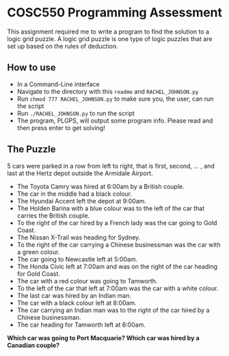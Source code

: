 # COSC550 Programming Assessment

This assignment required me to write a program to find the solution to a logic grid puzzle. A logic grid puzzle is one type of logic puzzles that are set up based on the rules of deduction.

## How to use
- In a Command-Line interface
- Navigate to the directory with this `readme` and `RACHEL_JOHNSON.py`
- Run `chmod 777 RACHEL_JOHNSON.py` to make sure you, the user, can run the script
- Run `./RACHEL_JOHNSON.py` to run the script
- The program, PLGPS, will output some program info. Please read and then press enter to get solving!

## The Puzzle
5 cars were parked in a row from left to right, that is first, second, ... , and last at the Hertz depot outside the Armidale Airport.

- The Toyota Camry was hired at 6:00am by a British couple.
- The car in the middle had a black colour.
- The Hyundai Accent left the depot at 9:00am.
- The Holden Barina with a blue colour was to the left of the car that carries the British couple.
- To the right of the car hired by a French lady was the car going to Gold Coast.
- The Nissan X-Trail was heading for Sydney.
- To the right of the car carrying a Chinese businessman was the car with a green colour.
- The car going to Newcastle left at 5:00am.
- The Honda Civic left at 7:00am and was on the right of the car heading for Gold Coast.
- The car with a red colour was going to Tamworth.
- To the left of the car that left at 7:00am was the car with a white colour.
- The last car was hired by an Indian man.
- The car with a black colour left at 8:00am.
- The car carrying an Indian man was to the right of the car hired by a Chinese businessman.
- The car heading for Tamworth left at 6:00am.

**Which car was going to Port Macquarie? Which car was hired by a Canadian couple?**     